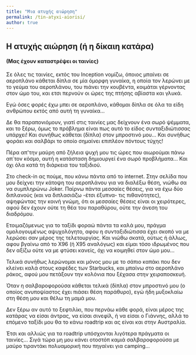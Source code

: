 ```yaml
---
title: "Μια ατυχής αιώρηση"
permalink: /tin-atyxi-aiorisi/
author: true
---
```


## Η ατυχής αιώρηση (ή η δίκαιη κατάρα)

#### (Μας έχουν καταστρέψει οι ταινίες)

Σε όλες τις ταινίες, εκτός του Inception νομίζω, όποιος μπαίνει σε αεροπλάνο κάθεται δίπλα σε μία όμορφη γυναίκα, η οποία τον λερώνει με το γεύμα του αεροπλάνου, του πιάνει την κουβέντα, κοιμάται γέρνοντας στον ώμο του, και ετσι περνούν οι ώρες της πτήσης αβίαστα και γλυκά.

Εγώ όσες φορές έχω μπει σε αεροπλάνο, κάθομαι δίπλα σε όλα τα είδη ανθρώπου εκτός από αυτή τη γυναίκα...

Δε θα παραπονιόμουν, γιατί στις ταινίες μας δείχνουν ένα σωρό ψέμματα, και το ξέρω, όμως το πρόβλημα είναι πως αυτό το είδος συνταξιδιώτισσας υπάρχει! Και συνήθως κάθεται (δίπλα) στον μπροστινό μου… Και συνήθως φοράει και σαλβάρι το οποίο σημαίνει επιπλέον πόντους τύχης!

Πέρα απ'την μαύρη από ζήλεια ψυχή μου τις ώρες που αιωρούμαι πάνω απ΄τον κόσμο, αυτή η κατάσταση δημιουργεί ένα σωρό προβλήματα… Και όχι όλα κατά τη διάρκεια του ταξιδιού.

Στο check-in ας πούμε, που κάνω πάντα από το internet. Στην σελίδα που μου δείχνει την κάτοψη του αεροπλάνου για να διαλέξω θέση, νιώθω σα να συμπληρώνω Joker. Παίρνω πάντα μεσσαίες θέσεις, για να έχω δύο διπλανούς (και να διπλασιάζω -έτσι έξυπνα- τις πιθανότητες), αψηφώντας την κοινή γνώμη, ότι οι μεσσαίες θέσεις είναι οι χειρότερες, αφού δεν έχουν ούτε τη θέα του παραθύρου, ούτε την άνεση του διαδρόμου.

Ετοιμαζόμενως για το ταξίδι φοραώ πάντα τα καλά μου, πράγμα ομολογουμένως αψυχολόγητο, αφου η συνταξιδιώτισσα έχει σκοπό να με λερώσει σαν μέρος της τελετουργίας. Και νιώθω σκατά, ούτως ή άλλως, αφου βγαίνω από το Χ96 (ή Χ95 αναλόγως) και είμαι τόσο ιδρωμένος που δεν αξίζω ούτε να με φτύσει κανείς, όχι να κοιμηθεί στον ώμο μου...

Τελικά συνήθως λερώνομαι και μόνος μου με το σάπιο καπάκι που δεν κλείνει καλά στους καφέδες των Starbucks, και μπαίνω στο αεροπλάνο ράκος, αφού μου πετάξουν την κολόνια που ξέχασα στην χειραποσκευή.

Όταν η σαλβαροφορούσα κάθεται τελικά (δίπλα) στον μπροστινό μου (ο οποίος ανυποψίαστος έχει πιάσει θέση παράθυρο), εγώ ήδη μυξοκλαίω στη θέση μου και θέλω τη μαμά μου.

Δεν ξέρω αν αυτό το ξεφτιλίκι, που περνάω κάθε φορά, είναι μέρος της κατάρας να είσαι άντρας, να είσαι σινεφίλ, ή να είσαι ο Γιάννης, αλλά το επόμενο ταξίδι μου θα το κάνω roadtrip και ας είναι και στην Αυστραλία.

Έτσι και αλλιώς για τα roadtrip υπόσχονται λιγότερα πράγματα οι ταινίες… Σιγά τώρα μη μου κάνει οτοστόπ καμιά σαλβαροφορούσα με μαύρο τιραντάκι πολυαμορική που πηγαίνει για camping...
